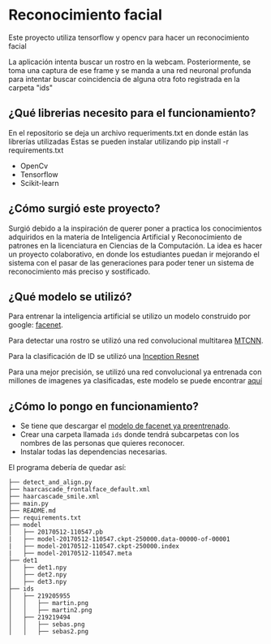 # Reconocimiento facial
Este proyecto utiliza tensorflow y opencv para hacer un reconocimiento facial

La aplicación intenta buscar un rostro en la webcam. Posteriormente, se toma una captura de ese frame y se manda a una red neuronal profunda para intentar buscar coincidencia de alguna otra foto registrada en la carpeta "ids"

## ¿Qué librerias necesito para el funcionamiento?
En el repositorio se deja un archivo requeriments.txt en donde están las librerías utilizadas
Estas se pueden instalar utilizando pip install -r requirements.txt

*   OpenCv
*   Tensorflow
*   Scikit-learn

## ¿Cómo surgió este proyecto?
Surgió debido a la inspiración de querer poner a practica los conocimientos adquiridos en la materia de Inteligencia Artificial y Reconocimiento de patrones en la licenciatura en Ciencias de la Computación. La idea es hacer un proyecto colaborativo, en donde los estudiantes puedan ir mejorando el sistema con el pasar de las generaciones para poder tener un sistema de reconocimiento más preciso y sostificado.

## ¿Qué modelo se utilizó?
Para entrenar la inteligencia artificial se utilizo un modelo construido por google: [facenet](https://github.com/davidsandberg/facenet).

Para detectar una rostro se utilizó una red convolucional multitarea [MTCNN](https://kpzhang93.github.io/MTCNN_face_detection_alignment/index.html).

Para la clasificación de ID se utilizó una [Inception Resnet](https://arxiv.org/abs/1602.07261)

Para una mejor precisión, se utilizó una red convolucional ya entrenada con millones de imagenes ya clasificadas, este modelo se puede encontrar [aquí](https://drive.google.com/file/d/0B5MzpY9kBtDVZ2RpVDYwWmxoSUk)

## ¿Cómo lo pongo en funcionamiento?

* Se tiene que descargar el [modelo de facenet ya preentrenado](https://drive.google.com/file/d/0B5MzpY9kBtDVZ2RpVDYwWmxoSUk).
* Crear una carpeta llamada `ids` donde tendrá subcarpetas con los nombres de las personas que quieres reconocer.
* Instalar todas las dependencias necesarias. 

El programa debería de quedar así:

```LCC_RECOGNITION
├── detect_and_align.py
├── haarcascade_frontalface_default.xml
├── haarcascade_smile.xml
├── main.py
├── README.md
├── requirements.txt
├── model
│   ├── 20170512-110547.pb
|   ├── model-20170512-110547.ckpt-250000.data-00000-of-00001
|   ├── model-20170512-110547.ckpt-250000.index
|   ├── model-20170512-110547.meta
├── det1
│   ├── det1.npy
│   ├── det2.npy
│   ├── det3.npy
├── ids
│   ├── 219205955
│   │   ├── martin.png
│   │   ├── martin2.png
│   ├── 219219494
│   │   ├── sebas.png
│   │   ├── sebas2.png
```
